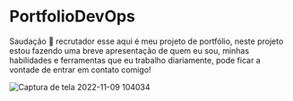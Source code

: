 # PortfolioDevOps

Saudação 🖖 recrutador esse aqui é meu projeto de portfólio, neste projeto estou fazendo uma breve apresentação de quem eu sou, minhas habilidades e ferramentas que eu trabalho diariamente, pode ficar a vontade de entrar em contato comigo!

![Captura de tela 2022-11-09 104034](https://user-images.githubusercontent.com/21342727/200845289-7ed096d7-10c2-460d-9f9c-194d0482a582.png)
